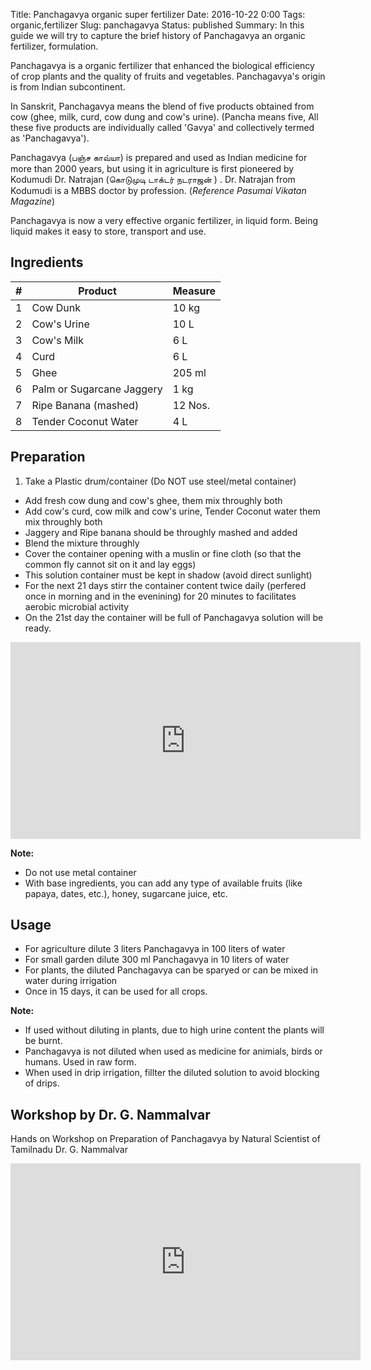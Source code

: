 Title: Panchagavya organic super fertilizer
Date: 2016-10-22 0:00
Tags: organic,fertilizer
Slug: panchagavya
Status: published
Summary: In this guide we will try to capture the brief history of Panchagavya an organic fertilizer, formulation.

Panchagavya is a organic fertilizer that enhanced the biological efficiency of crop plants and the quality of fruits and vegetables. Panchagavya's origin is from Indian subcontinent. 

In Sanskrit, Panchagavya means the blend of five products obtained from cow (ghee, milk, curd, cow dung and cow's urine). (Pancha means five, All these five products are individually called 'Gavya' and collectively termed as 'Panchagavya'). 

Panchagavya (பஞ்ச காவ்யா) is prepared and used as Indian medicine for more than 2000 years, but using it in agriculture is first pioneered by Kodumudi Dr. Natrajan (கொடுமுடி டாக்டர் நடராஜன் ) .  Dr. Natrajan from Kodumudi is a MBBS doctor by profession. (*Reference Pasumai Vikatan Magazine*)

Panchagavya is now a very effective organic fertilizer, in liquid form. Being liquid makes it easy to store, transport and use. 

## Ingredients 

|#|Product|Measure|
|-|-------|-------|
|1|Cow Dunk|10 kg|
|2|Cow's Urine|10 L|
|3|Cow's Milk|6 L|
|4|Curd|6 L|
|5|Ghee|205 ml|
|6|Palm or Sugarcane Jaggery|1 kg|
|7|Ripe Banana (mashed)|12 Nos.|
|8|Tender Coconut Water|4 L|

## Preparation

1. Take a Plastic drum/container (Do NOT use steel/metal container)
* Add fresh cow dung and cow's ghee, them mix throughly both
* Add cow's curd, cow milk and cow's urine, Tender Coconut water them mix throughly both
* Jaggery and Ripe banana should be throughly mashed and added
* Blend the mixture throughly
* Cover the container opening with a muslin or fine cloth (so that the common fly cannot sit on it and lay eggs)
* This solution container must be kept in shadow (avoid direct sunlight) 
* For the next 21 days stirr the container content twice daily (perfered once in morning and in the evenining) for 20 minutes to facilitates aerobic microbial activity
* On the 21st day the container will be full of Panchagavya solution will be ready. 

<iframe width="560" height="315" src="https://www.youtube.com/embed/ejkG4iSGbXg" frameborder="0" allowfullscreen></iframe>

**Note:** 

* Do not use metal container
* With base ingredients, you can add any type of available fruits (like papaya, dates, etc.), honey, sugarcane juice, etc.

## Usage

* For agriculture dilute 3 liters Panchagavya in 100 liters of water
* For small garden dilute 300 ml Panchagavya in 10 liters of water
* For plants, the diluted Panchagavya can be sparyed or can be mixed in water during irrigation
* Once in 15 days, it can be used for all crops.

**Note:** 

* If used without diluting in plants, due to high urine content the plants will be burnt.
* Panchagavya is not diluted when used as medicine for animials, birds or humans. Used in raw form. 
* When used in drip irrigation, fillter the diluted solution to avoid blocking of drips.

## Workshop by Dr. G. Nammalvar
Hands on Workshop on Preparation of Panchagavya by Natural Scientist of Tamilnadu Dr. G. Nammalvar

<iframe width="560" height="315" src="https://www.youtube.com/embed/g8xbkeZkw4g" frameborder="0" allowfullscreen></iframe>
